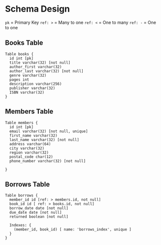 # Schema Design

`pk` = Primary Key
`ref: >` = Many to one
`ref: <` = One to many
`ref: -` = One to one

## Books Table

```
Table books {
  id int [pk]
  title varchar(32) [not null]
  author_first varchar(32) 
  author_last varchar(32) [not null]
  genre varchar(32)
  pages int
  description varchar(256)
  publisher varchar(32)
  ISBN varchar(32)
}
```

## Members Table

```
Table members {
  id int [pk]
  email varchar(32) [not null, unique]
  first_name varchar(32)
  last_name varchar(32) [not null]
  address varchar(64)
  city varchar(32)
  region varchar(32)
  postal_code char(12)
  phone_number varchar(32) [not null]

}
```

## Borrows Table

```
Table borrows {
  member_id id [ref: > members.id, not null]
  book_id id [ ref: > books.id, not null]
  borrow_date date [not null]
  due_date date [not null]
  returned boolean [not null]

  Indexes: {
    (member_id, book_id) [ name: 'borrows_index', unique ]
  }
}
```
